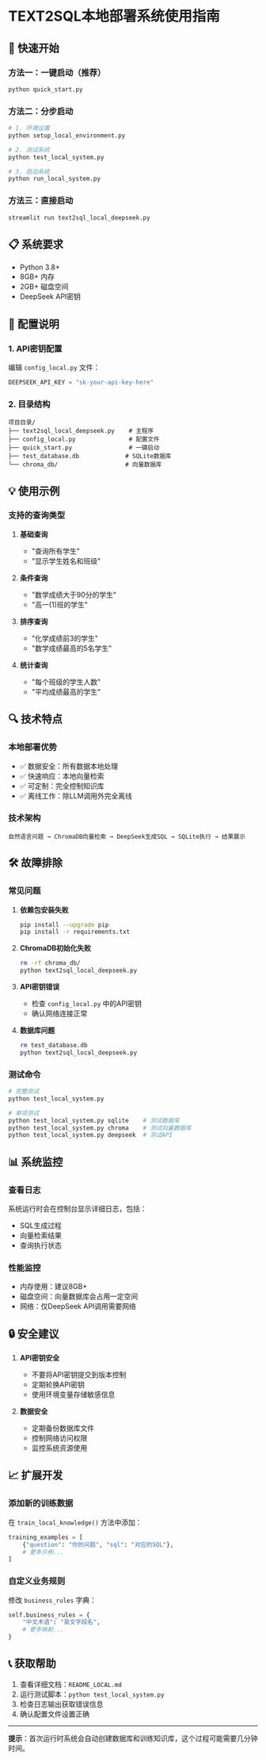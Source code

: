 # TEXT2SQL本地部署系统使用指南

## 🚀 快速开始

### 方法一：一键启动（推荐）
```bash
python quick_start.py
```

### 方法二：分步启动
```bash
# 1. 环境设置
python setup_local_environment.py

# 2. 测试系统
python test_local_system.py

# 3. 启动系统
python run_local_system.py
```

### 方法三：直接启动
```bash
streamlit run text2sql_local_deepseek.py
```

## 📋 系统要求

- Python 3.8+
- 8GB+ 内存
- 2GB+ 磁盘空间
- DeepSeek API密钥

## 🔧 配置说明

### 1. API密钥配置
编辑 `config_local.py` 文件：
```python
DEEPSEEK_API_KEY = "sk-your-api-key-here"
```

### 2. 目录结构
```
项目目录/
├── text2sql_local_deepseek.py    # 主程序
├── config_local.py               # 配置文件
├── quick_start.py                # 一键启动
├── test_database.db             # SQLite数据库
└── chroma_db/                   # 向量数据库
```

## 💡 使用示例

### 支持的查询类型

1. **基础查询**
   - "查询所有学生"
   - "显示学生姓名和班级"

2. **条件查询**
   - "数学成绩大于90分的学生"
   - "高一(1)班的学生"

3. **排序查询**
   - "化学成绩前3的学生"
   - "数学成绩最高的5名学生"

4. **统计查询**
   - "每个班级的学生人数"
   - "平均成绩最高的学生"

## 🔍 技术特点

### 本地部署优势
- ✅ 数据安全：所有数据本地处理
- ✅ 快速响应：本地向量检索
- ✅ 可定制：完全控制知识库
- ✅ 离线工作：除LLM调用外完全离线

### 技术架构
```
自然语言问题 → ChromaDB向量检索 → DeepSeek生成SQL → SQLite执行 → 结果展示
```

## 🛠️ 故障排除

### 常见问题

1. **依赖包安装失败**
   ```bash
   pip install --upgrade pip
   pip install -r requirements.txt
   ```

2. **ChromaDB初始化失败**
   ```bash
   rm -rf chroma_db/
   python text2sql_local_deepseek.py
   ```

3. **API密钥错误**
   - 检查 `config_local.py` 中的API密钥
   - 确认网络连接正常

4. **数据库问题**
   ```bash
   rm test_database.db
   python text2sql_local_deepseek.py
   ```

### 测试命令
```bash
# 完整测试
python test_local_system.py

# 单项测试
python test_local_system.py sqlite    # 测试数据库
python test_local_system.py chroma    # 测试向量数据库
python test_local_system.py deepseek  # 测试API
```

## 📊 系统监控

### 查看日志
系统运行时会在控制台显示详细日志，包括：
- SQL生成过程
- 向量检索结果
- 查询执行状态

### 性能监控
- 内存使用：建议8GB+
- 磁盘空间：向量数据库会占用一定空间
- 网络：仅DeepSeek API调用需要网络

## 🔒 安全建议

1. **API密钥安全**
   - 不要将API密钥提交到版本控制
   - 定期轮换API密钥
   - 使用环境变量存储敏感信息

2. **数据安全**
   - 定期备份数据库文件
   - 控制网络访问权限
   - 监控系统资源使用

## 📈 扩展开发

### 添加新的训练数据
在 `train_local_knowledge()` 方法中添加：
```python
training_examples = [
    {"question": "你的问题", "sql": "对应的SQL"},
    # 更多示例...
]
```

### 自定义业务规则
修改 `business_rules` 字典：
```python
self.business_rules = {
    "中文术语": "英文字段名",
    # 更多映射...
}
```

## 📞 获取帮助

1. 查看详细文档：`README_LOCAL.md`
2. 运行测试脚本：`python test_local_system.py`
3. 检查日志输出获取错误信息
4. 确认配置文件设置正确

---

**提示**：首次运行时系统会自动创建数据库和训练知识库，这个过程可能需要几分钟时间。